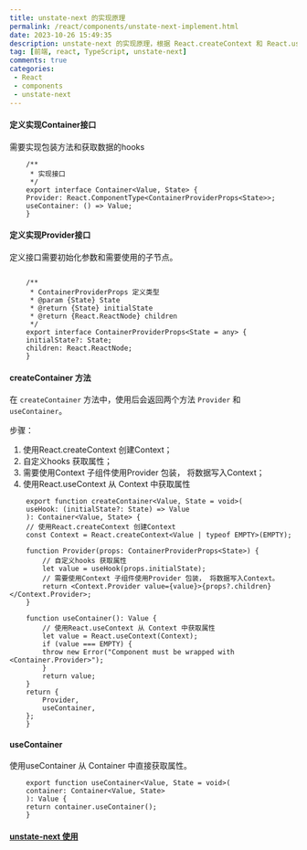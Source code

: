 ```yaml
---
title: unstate-next 的实现原理
permalink: /react/components/unstate-next-implement.html
date: 2023-10-26 15:49:35
description: unstate-next 的实现原理，根据 React.createContext 和 React.useContext 方法重新包装，简化使用步骤。
tag: [前端, react, TypeScript, unstate-next]
comments: true
categories: 
 - React
 - components
 - unstate-next
---
```


#### 定义实现Container接口

需要实现包装方法和获取数据的hooks

```tsx
    /**
     * 实现接口
     */
    export interface Container<Value, State> {
    Provider: React.ComponentType<ContainerProviderProps<State>>;
    useContainer: () => Value;
    }
```

#### 定义实现Provider接口

定义接口需要初始化参数和需要使用的子节点。

```tsx

    /**
     * ContainerProviderProps 定义类型
     * @param {State} State
     * @return {State} initialState
     * @return {React.ReactNode} children
     */
    export interface ContainerProviderProps<State = any> {
    initialState?: State;
    children: React.ReactNode;
    }

```

#### createContainer 方法

在 `createContainer` 方法中，使用后会返回两个方法 `Provider` 和 `useContainer`。

步骤：

1. 使用React.createContext 创建Context；
2. 自定义hooks 获取属性；
3. 需要使用Context 子组件使用Provider 包装， 将数据写入Context；
4. 使用React.useContext 从 Context 中获取属性

```tsx
    export function createContainer<Value, State = void>(
    useHook: (initialState?: State) => Value
    ): Container<Value, State> {
    // 使用React.createContext 创建Context
    const Context = React.createContext<Value | typeof EMPTY>(EMPTY);

    function Provider(props: ContainerProviderProps<State>) {
        // 自定义hooks 获取属性
        let value = useHook(props.initialState);
        // 需要使用Context 子组件使用Provider 包装， 将数据写入Context。
        return <Context.Provider value={value}>{props?.children}</Context.Provider>;
    }

    function useContainer(): Value {
        // 使用React.useContext 从 Context 中获取属性
        let value = React.useContext(Context);
        if (value === EMPTY) {
        throw new Error("Component must be wrapped with <Container.Provider>");
        }
        return value;
    }
    return {
        Provider,
        useContainer,
    };
    }
```

#### useContainer

使用useContainer 从 Container 中直接获取属性。

```tsx
    export function useContainer<Value, State = void>(
    container: Container<Value, State>
    ): Value {
    return container.useContainer();
    }
```

#### [unstate-next 使用](./unstate-next-use.html)
